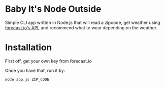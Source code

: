 # Baby It's Node Outside

Simple CLI app written in Node.js that will read a zipcode, get weather using [forecast.io's API](http://developer.forecast.io), and recommend what to wear depending on the weather.

Installation
=====

First off, get your own key from forecast.io

Once you have that, run it by:

	node app.js ZIP_CODE